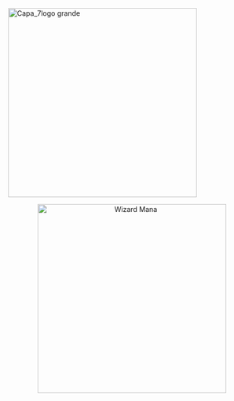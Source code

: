 <img width="384" alt="Capa_7logo grande" src="https://github.com/user-attachments/assets/8a2c31ac-4399-4091-96d4-04034dc8090b" />

<p align="center">
  <img src="mana-wizard.gif" alt="Wizard Mana" width="384" />
</p>
